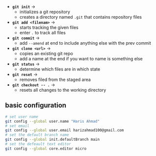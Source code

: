 - **`git init`** ->
	- initializes a git repository
	- creates a directory named `.git` that contains repository files
- **`git add <filenam>`** ->
	- starts tracking the given files
	- enter `.` to track all files
- **`git commit`** ->
	- add `--amend` at end to include anything else with the prev commit
- **`git clone <url>`** ->
	- copies an existing git repo
	- add a name at the end if you want to name is something else
- **`git status`** -> 
	- determine which files are in which state
- **`git reset`** -> 
	- removes filed from the staged area
- **`git checkout -- .`** ->
	- resets all changes to the working directory

## basic configuration
```bash
# set user name
git config --global user.name "Haris Ahmad"
# set email
git config --global user.email harizahmad100@gmail.com
# set the default branch name
git config --global init.defaultBranch main
# set the defeault text editor
git config --global core.editor micro
```

